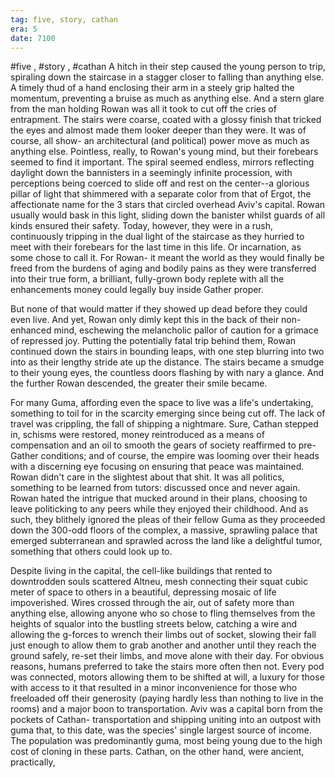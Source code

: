 ```yaml
---
tag: five, story, cathan
era: 5
date: 7100
---
```

#five , #story , #cathan 
A hitch in their step caused the young person to trip, spiraling down the staircase in a stagger closer to falling than anything else. A timely thud of a hand enclosing their arm in a steely grip halted the momentum, preventing a bruise as much as anything else. And a stern glare from the man holding Rowan was all it took to cut off the cries of entrapment. The stairs were coarse, coated with a glossy finish that tricked the eyes and almost made them looker deeper than they were. It was of course, all show- an architectural (and political) power move as much as anything else. Pointless, really, to Rowan's young mind, but their forebears seemed to find it important. The spiral seemed endless, mirrors reflecting daylight down the bannisters in a seemingly infinite procession, with perceptions being coerced to slide off and rest on the center--a glorious pillar of light that shimmered with a separate color from that of Ergot, the affectionate name for the 3 stars that circled overhead Aviv's capital. Rowan usually would bask in this light, sliding down the banister whilst guards of all kinds ensured their safety. Today, however, they were in a rush, continuously tripping in the dual light of the staircase as they hurried to meet with their forebears for the last time in this life. Or incarnation, as some chose to call it. For Rowan- it meant the world as they would finally be freed from the burdens of aging and bodily pains as they were transferred into their true form, a brilliant, fully-grown body replete with all the enhancements money could legally buy inside Gather proper.

But none of that would matter if they showed up dead before they could even live. And yet, Rowan only dimly kept this in the back of their non-enhanced mind, eschewing the melancholic pallor of caution for a grimace of repressed joy. Putting the potentially fatal trip behind them, Rowan continued down the stairs in bounding leaps, with one step blurring into two into as their lengthy stride ate up the distance. The stairs became a smudge to their young eyes, the countless doors flashing by with nary a glance. And the further Rowan descended, the greater their smile became.

For many Guma, affording even the space to live was a life's undertaking, something to toil for in the scarcity emerging since being cut off. The lack of travel was crippling, the fall of shipping a nightmare. Sure, Cathan stepped in, schisms were restored, money reintroduced as a means of compensation and an oil to smooth the gears of society reaffirmed to pre-Gather conditions; and of course, the empire was looming over their heads with a discerning eye focusing on ensuring that peace was maintained. Rowan didn't care in the slightest about that shit. It was all politics, something to be learned from tutors: discussed once and never again. Rowan hated the intrigue that mucked around in their plans, choosing to leave politicking to any peers while they enjoyed their childhood. And as such, they blithely ignored the pleas of their fellow Guma as they proceeded down the 300-odd floors of the complex, a massive, sprawling palace that emerged subterranean and sprawled across the land like a delightful tumor, something that others could look up to.

Despite living in the capital, the cell-like buildings that rented to downtrodden souls scattered Altneu, mesh connecting their squat cubic meter of space to others in a beautiful, depressing mosaic of life impoverished. Wires crossed through the air, out of safety more than anything else, allowing anyone who so chose to fling themselves from the heights of squalor into the bustling streets below, catching a wire and allowing the g-forces to wrench their limbs out of socket, slowing their fall just enough to allow them to grab another and another until they reach the ground safely, re-set their limbs, and move alone with their day. For obvious reasons, humans preferred to take the stairs more often then not. Every pod was connected, motors allowing them to be shifted at will, a luxury for those with access to it that resulted in a minor inconvenience for those who freeloaded off their generosity (paying hardly less than nothing to live in the rooms) and a major boon to transportation. Aviv was a capital born from the pockets of Cathan- transportation and shipping uniting into an outpost with guma that, to this date, was the species' single largest source of income. The population was predominantly guma, most being young due to the high cost of cloning in these parts. Cathan, on the other hand, were ancient, practically, 